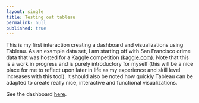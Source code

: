 ```yaml
---
layout: single
title: Testing out tableau
permalink: null
published: true
---
```


This is my first interaction creating a dashboard and visualizations using Tableau. 
As an example data set, I am starting off with San Francisco crime data that was hosted for a Kaggle competition ([kaggle.com](https://www.kaggle.com/c/sf-crime)). 
Note that this is a work in progress and is purely introductory for myself (this will be a nice place for me to reflect upon later in life as my experience and skill level increases with this tool). 
It should also be noted how quickly Tableau can be adapted to create really nice, interactive and functional visualizations. 

See the dashboard [here](https://public.tableau.com/views/sf_crime/Dashboard1?:embed=y&:display_count=yes). 
